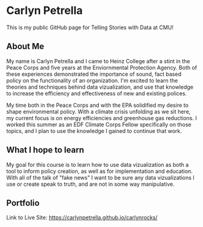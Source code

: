 # Carlyn Petrella
This is my public GitHub page for Telling Stories with Data at CMU!

## About Me

My name is Carlyn Petrella and I came to Heinz College after a stint in the Peace Corps and five years at the Enviornmental Protection Agency. Both of these experiences demonstrated the importance of sound, fact based policy on the functionality of an organization. I'm excited to learn the theories and techniques behind data vizualization, and use that knowledge to increase the efficiency and effectiveness of new and existing polices. 

My time both in the Peace Corps and with the EPA solidified my desire to shape environmental policy. With a climate crisis unfolding as we sit here, my current focus is on energy efficiencies and greenhouse gas reductions. I worked this summer as an EDF Climate Corps Fellow specifically on those topics, and I plan to use the knowledge I gained to continue that work. 

## What I hope to learn

My goal for this course is to learn how to use data vizualization as both a tool to inform policy creation, as well as for implementation and education. With all of the talk of "fake news" I want to be sure any data vizualizations I use or create speak to truth, and are not in some way manipulative. 

## Portfolio

Link to Live Site: https://carlynpetrella.github.io/carlynrocks/
